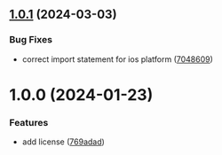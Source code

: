 ## [1.0.1](https://github.com/appylar/published-unity-sdk/compare/v1.0.0...v1.0.1) (2024-03-03)


### Bug Fixes

* correct import statement for ios platform ([7048609](https://github.com/appylar/published-unity-sdk/commit/704860916d6524ec08bdb9a46ef087e0e321a779))

# 1.0.0 (2024-01-23)


### Features

* add license ([769adad](https://github.com/appylar/published-unity-sdk/commit/769adad2ec2b413f868bf72fd3832b2644dae872))
